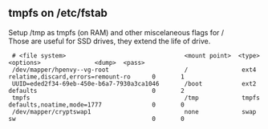 ## tmpfs on /etc/fstab

Setup /tmp as tmpfs (on RAM) and other miscelaneous flags for /  
Those are useful for SSD drives, they extend the life of drive.

     # <file system>                                 <mount point>	<type>	<options>				<dump>	<pass> 
     /dev/mapper/hpenvy--vg-root                     /               ext4    relatime,discard,errors=remount-ro      0       1
     UUID=eded2f34-69eb-450e-b6a7-7930a3ca1046       /boot           ext2    defaults                                0       2
     tmpfs                                           /tmp            tmpfs   defaults,noatime,mode=1777              0       0
     /dev/mapper/cryptswap1                          none            swap    sw                                      0       0



